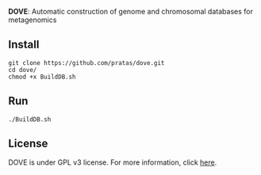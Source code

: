 <p align="left">
<b>DOVE</b>: Automatic construction of genome and chromosomal databases for metagenomics</p>

## Install
```
git clone https://github.com/pratas/dove.git
cd dove/
chmod +x BuildDB.sh
```

## Run
```
./BuildDB.sh
```

## License
DOVE is under GPL v3 license. For more information, click [here](http://www.gnu.org/licenses/gpl-3.0.html).
